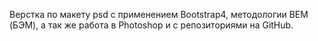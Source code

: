 Верстка по макету psd с применением Bootstrap4, методологии BEM (БЭМ), а так же работа в Photoshop и с репозиториями на GitHub.